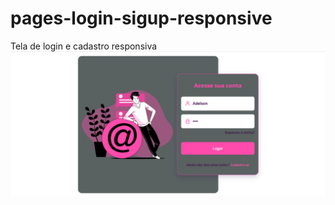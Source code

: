 # pages-login-sigup-responsive
Tela de login e cadastro responsiva
![Print da tela do site](https://github.com/AdelsonMS16/pages-login-sigup-responsive/blob/main/assets/img/print-do-site.png)
